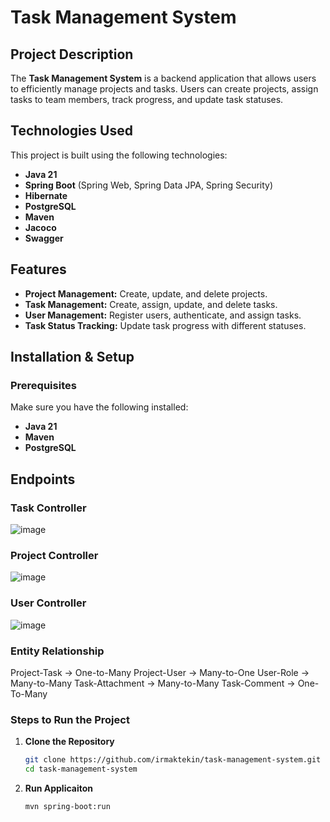 # Task Management System  

## Project Description  
The **Task Management System** is a backend application that allows users to efficiently manage projects and tasks. Users can create projects, assign tasks to team members, track progress, and update task statuses.  

## Technologies Used  
This project is built using the following technologies:  
- **Java 21**  
- **Spring Boot** (Spring Web, Spring Data JPA, Spring Security)  
- **Hibernate**  
- **PostgreSQL**  
- **Maven**
- **Jacoco**
- **Swagger**

## Features  
- **Project Management:** Create, update, and delete projects.  
- **Task Management:** Create, assign, update, and delete tasks.  
- **User Management:** Register users, authenticate, and assign tasks.  
- **Task Status Tracking:** Update task progress with different statuses.  

## Installation & Setup  

### Prerequisites  
Make sure you have the following installed:  
- **Java 21**  
- **Maven**  
- **PostgreSQL**

## Endpoints
### Task Controller
![image](https://github.com/user-attachments/assets/e588a940-9cf6-4433-bbba-5e39b5e8bab1)

### Project Controller
![image](https://github.com/user-attachments/assets/57e7571f-5f79-4be3-acbc-f5b02290d50a)

### User Controller
![image](https://github.com/user-attachments/assets/7f69f90d-25b5-401c-a73b-a17f25354024)

### Entity Relationship

Project-Task -> One-to-Many
Project-User -> Many-to-One
User-Role -> Many-to-Many
Task-Attachment -> Many-to-Many
Task-Comment -> One-To-Many


### Steps to Run the Project  

1. **Clone the Repository**  
   ```sh
   git clone https://github.com/irmaktekin/task-management-system.git
   cd task-management-system

2. **Run Applicaiton**
   ```sh
   mvn spring-boot:run
